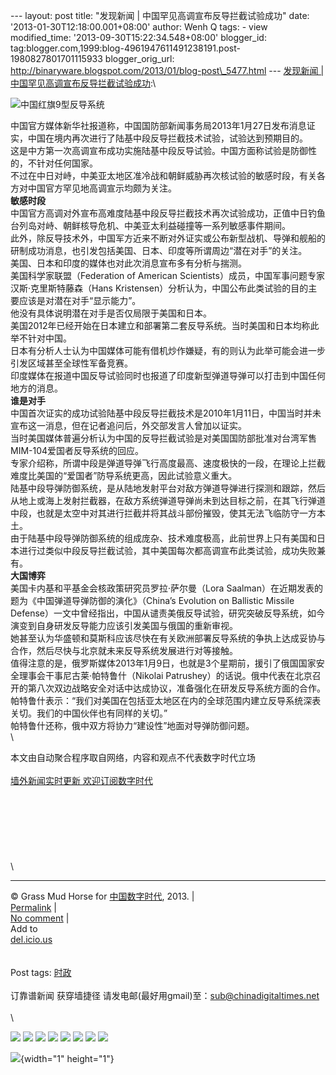 --- layout: post title: "发现新闻 | 中国罕见高调宣布反导拦截试验成功"
date: '2013-01-30T12:18:00.001+08:00' author: Wenh Q tags: - view
modified\_time: '2013-09-30T15:22:34.548+08:00' blogger\_id:
tag:blogger.com,1999:blog-4961947611491238191.post-1980827801701115933
blogger\_orig\_url:
http://binaryware.blogspot.com/2013/01/blog-post\_5477.html ---
[发现新闻 |
中国罕见高调宣布反导拦截试验成功](http://feedproxy.google.com/~r/chinagfwblog/~3/l1T6Ljdxjn8/):\
<div>

<div>

<div>

![中国红旗9型反导系统](http://i1325.photobucket.com/albums/u636/farxian/61130127194837_hongqi9_304x171_xinhuanet.jpg)

</div>

</div>

中国官方媒体新华社报道称，中国国防部新闻事务局2013年1月27日发布消息证实，中国在境内再次进行了陆基中段反导拦截技术试验，试验达到预期目的。\
这是中方第一次高调宣布成功实施陆基中段反导试验。中国方面称试验是防御性的，不针对任何国家。\
不过在中日对峙，中美亚太地区准冷战和朝鲜威胁再次核试验的敏感时段，有关各方对中国官方罕见地高调宣示均颇为关注。\
**敏感时段**\
中国官方高调对外宣布高难度陆基中段反导拦截技术再次试验成功，正值中日钓鱼台列岛对峙、朝鲜核导危机、中美亚太利益碰撞等一系列敏感事件期间。\
此外，除反导技术外，中国军方近来不断对外证实或公布新型战机、导弹和舰船的研制成功消息，也引发包括美国、日本、印度等所谓周边“潜在对手”的关注。\
美国、日本和印度的媒体也对此次消息宣布多有分析与揣测。\
美国科学家联盟（Federation of American
Scientists）成员，中国军事问题专家汉斯·克里斯特藤森（Hans
Kristensen）分析认为，中国公布此类试验的目的主要应该是对潜在对手“显示能力”。\
他没有具体说明潜在对手是否仅局限于美国和日本。\
美国2012年已经开始在日本建立和部署第二套反导系统。当时美国和日本均称此举不针对中国。\
日本有分析人士认为中国媒体可能有借机炒作嫌疑，有的则认为此举可能会进一步引发区域甚至全球性军备竞赛。\
印度媒体在报道中国反导试验同时也报道了印度新型弹道导弹可以打击到中国任何地方的消息。\
**谁是对手**\
中国首次证实的成功试验陆基中段反导拦截技术是2010年1月11日，中国当时并未宣布这一消息，但在记者追问后，外交部发言人曾加以证实。\
当时美国媒体普遍分析认为中国的反导拦截试验是对美国国防部批准对台湾军售MIM-104爱国者反导系统的回应。\
专家介绍称，所谓中段是弹道导弹飞行高度最高、速度极快的一段，在理论上拦截难度比美国的“爱国者”防导系统更高，因此试验意义重大。\
陆基中段导弹防御系统，是从陆地发射平台对敌方弹道导弹进行探测和跟踪，然后从地上或海上发射拦截器，在敌方系统弹道导弹尚未到达目标之前，在其飞行弹道中段，也就是太空中对其进行拦截并将其战斗部份摧毁，使其无法飞临防守一方本土。\
由于陆基中段导弹防御系统的组成庞杂、技术难度极高，此前世界上只有美国和日本进行过类似中段反导拦截试验，其中美国每次都高调宣布此类试验，成功失败兼有。\
**大国博弈**\
美国卡内基和平基金会核政策研究员罗拉·萨尔曼（Lora
Saalman）在近期发表的题为《中国弹道导弹防御的演化》（China’s Evolution
on Ballistic Missile
Defense）一文中曾经指出，中国从谴责美俄反导试验，研究突破反导系统，如今演变到自身研发反导能力应该引发美国与俄国的重新审视。\
她甚至认为华盛顿和莫斯科应该尽快在有关欧洲部署反导系统的争执上达成妥协与合作，然后尽快与北京就未来反导系统发展进行对等接触。\
值得注意的是，俄罗斯媒体2013年1月9日，也就是3个星期前，援引了俄国国家安全理事会干事尼古莱·帕特鲁什（Nikolai
Patrushey）的话说。俄中代表在北京召开的第八次双边战略安全对话中达成协议，准备强化在研发反导系统方面的合作。\
帕特鲁什表示：“我们对美国在包括亚太地区在内的全球范围内建立反导系统深表关切。我们的中国伙伴也有同样的关切。”\
帕特鲁什还称，俄中双方将协力“建设性”地面对导弹防御问题。\
\

</div>

本文由自动聚合程序取自网络，内容和观点不代表数字时代立场\
\
[墙外新闻实时更新 欢迎订阅数字时代](http://eepurl.com/msuvD)\
\
\
\
\
\
\
\
\

------------------------------------------------------------------------

© Grass Mud Horse for [中国数字时代](https://meilizhongguo.biz/chinese),
2013. |\
[Permalink](https://meilizhongguo.biz/chinese/2013/01/%e5%8f%91%e7%8e%b0%e6%96%b0%e9%97%bb-%e4%b8%ad%e5%9b%bd%e7%bd%95%e8%a7%81%e9%ab%98%e8%b0%83%e5%ae%a3%e5%b8%83%e5%8f%8d%e5%af%bc%e6%8b%a6%e6%88%aa%e8%af%95%e9%aa%8c%e6%88%90%e5%8a%9f/)
|\
[No
comment](https://meilizhongguo.biz/chinese/2013/01/%e5%8f%91%e7%8e%b0%e6%96%b0%e9%97%bb-%e4%b8%ad%e5%9b%bd%e7%bd%95%e8%a7%81%e9%ab%98%e8%b0%83%e5%ae%a3%e5%b8%83%e5%8f%8d%e5%af%bc%e6%8b%a6%e6%88%aa%e8%af%95%e9%aa%8c%e6%88%90%e5%8a%9f/#comments)
|\
Add to\
[del.icio.us](http://del.icio.us/post?url=https://meilizhongguo.biz/chinese/2013/01/%e5%8f%91%e7%8e%b0%e6%96%b0%e9%97%bb-%e4%b8%ad%e5%9b%bd%e7%bd%95%e8%a7%81%e9%ab%98%e8%b0%83%e5%ae%a3%e5%b8%83%e5%8f%8d%e5%af%bc%e6%8b%a6%e6%88%aa%e8%af%95%e9%aa%8c%e6%88%90%e5%8a%9f/&title=%E5%8F%91%E7%8E%B0%E6%96%B0%E9%97%BB%20%7C%20%E4%B8%AD%E5%9B%BD%E7%BD%95%E8%A7%81%E9%AB%98%E8%B0%83%E5%AE%A3%E5%B8%83%E5%8F%8D%E5%AF%BC%E6%8B%A6%E6%88%AA%E8%AF%95%E9%AA%8C%E6%88%90%E5%8A%9F)\
\
\
Post tags:
[时政](https://meilizhongguo.biz/chinese/tag/%e6%97%b6%e6%94%bf/?category=10466)\
\
订靠谱新闻 获穿墙捷径
请发电邮(最好用gmail)至：sub@chinadigitaltimes.net\
\
\
<div>

[![](http://feeds.feedburner.com/~ff/chinagfwblog?d=yIl2AUoC8zA)](http://feeds.feedburner.com/~ff/chinagfwblog?a=l1T6Ljdxjn8:ek9wNSrWG9w:yIl2AUoC8zA)
[![](http://feeds.feedburner.com/~ff/chinagfwblog?i=l1T6Ljdxjn8:ek9wNSrWG9w:-BTjWOF_DHI)](http://feeds.feedburner.com/~ff/chinagfwblog?a=l1T6Ljdxjn8:ek9wNSrWG9w:-BTjWOF_DHI)
[![](http://feeds.feedburner.com/~ff/chinagfwblog?i=l1T6Ljdxjn8:ek9wNSrWG9w:F7zBnMyn0Lo)](http://feeds.feedburner.com/~ff/chinagfwblog?a=l1T6Ljdxjn8:ek9wNSrWG9w:F7zBnMyn0Lo)
[![](http://feeds.feedburner.com/~ff/chinagfwblog?i=l1T6Ljdxjn8:ek9wNSrWG9w:V_sGLiPBpWU)](http://feeds.feedburner.com/~ff/chinagfwblog?a=l1T6Ljdxjn8:ek9wNSrWG9w:V_sGLiPBpWU)
[![](http://feeds.feedburner.com/~ff/chinagfwblog?d=qj6IDK7rITs)](http://feeds.feedburner.com/~ff/chinagfwblog?a=l1T6Ljdxjn8:ek9wNSrWG9w:qj6IDK7rITs)
[![](http://feeds.feedburner.com/~ff/chinagfwblog?d=l6gmwiTKsz0)](http://feeds.feedburner.com/~ff/chinagfwblog?a=l1T6Ljdxjn8:ek9wNSrWG9w:l6gmwiTKsz0)
[![](http://feeds.feedburner.com/~ff/chinagfwblog?i=l1T6Ljdxjn8:ek9wNSrWG9w:gIN9vFwOqvQ)](http://feeds.feedburner.com/~ff/chinagfwblog?a=l1T6Ljdxjn8:ek9wNSrWG9w:gIN9vFwOqvQ)
[![](http://feeds.feedburner.com/~ff/chinagfwblog?d=TzevzKxY174)](http://feeds.feedburner.com/~ff/chinagfwblog?a=l1T6Ljdxjn8:ek9wNSrWG9w:TzevzKxY174)

</div>

![](http://feeds.feedburner.com/~r/chinagfwblog/~4/l1T6Ljdxjn8){width="1"
height="1"}
